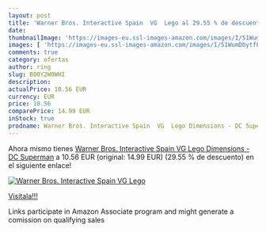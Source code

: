 ```yaml
---
layout: post
title: 'Warner Bros. Interactive Spain  VG  Lego al 29.55 % de descuento'
date: 
thumbnailImage: 'https://images-eu.ssl-images-amazon.com/images/I/51WumDbytfL._SL200_.jpg'
images: [ 'https://images-eu.ssl-images-amazon.com/images/I/51WumDbytfL._SL200_.jpg' ]
comments: true
category: ofertas
author: ring
slug: B00Y2W0WHI
description:
actualPrice: 10.56 EUR
currency: EUR
price: 10.56
comparePrice: 14.99 EUR
inStock: true
prodname: Warner Bros. Interactive Spain  VG  Lego Dimensions - DC Superman
---
```


Ahora mismo tienes [Warner Bros. Interactive Spain  VG  Lego Dimensions - DC Superman](https://www.amazon.es/dp/B00Y2W0WHI/?tag=tolees-21) a 10.56 EUR (original: 14.99 EUR) (29.55 %  de descuento) en el siguiente enlace!

[![Warner Bros. Interactive Spain  VG  Lego](https://images-eu.ssl-images-amazon.com/images/I/51WumDbytfL._SL200_.jpg)](https://www.amazon.es/dp/B00Y2W0WHI/?tag=tolees-21)

[Visítala!!!](https://www.amazon.es/dp/B00Y2W0WHI/?tag=tolees-21)

Links participate in Amazon Associate program and might generate a comission on qualifying sales
